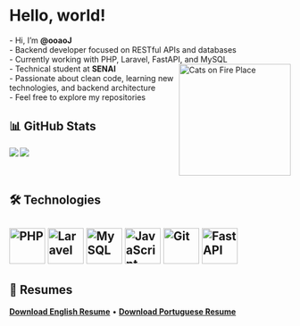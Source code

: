 <h1>Hello, world!</h1> 
<div>
  <p align="left">
    - Hi, I’m <strong>@ooaoJ</strong><br>
    - Backend developer focused on RESTful APIs and databases<br>
    - Currently working with PHP, Laravel, FastAPI, and MySQL<br>
    <img align="right" src="https://imgur.com/CzGWxDK.gif" alt="Cats on Fire Place" width="200">
    - Technical student at <strong>SENAI</strong><br>
    - Passionate about clean code, learning new technologies, and backend architecture<br>
    - Feel free to explore my repositories<br>
  </p>
</div>

<h2>📊 GitHub Stats</h2> 
<div>
  <img src="https://github-readme-stats.vercel.app/api/top-langs/?username=ooaoJ&layout=compact&langs_count=6&theme=github_dark_dimmed">
  <img align="left" src="https://github-readme-stats.vercel.app/api?username=ooaoJ&layout=compact&theme=github_dark_dimmed&hide=prs">
</div>

<br clear="both" />

<h2>🛠️ Technologies</h2> 
<div>
  <h2>
    <img src="https://img.icons8.com/external-tal-revivo-color-tal-revivo/96/external-hypertext-preprocessor-a-widely-used-open-source-general-purpose-scripting-language-logo-color-tal-revivo.png" width="64" alt="PHP"/>
    <img src="https://img.icons8.com/stickers/100/laravel.png" width="64" alt="Laravel"/>
    <img src="https://img.icons8.com/fluency/96/mysql-logo.png" width="64" alt="MySQL"/>
    <img src="https://img.icons8.com/color/96/javascript--v1.png" width="64" alt="JavaScript"/>
    <img src="https://img.icons8.com/color/96/git.png" width="64" alt="Git"/>
    <img src="https://img.icons8.com/external-tal-revivo-color-tal-revivo/96/external-fastapi-a-modern-web-framework-for-building-apis-with-python-logo-color-tal-revivo.png" width="64" alt="FastAPI"/>
  </h2>
</div>

<h2>📄 Resumes</h2>
<p>
  <a href="https://github.com/user-attachments/files/21044957/english-cv.pdf"><strong>Download English Resume</strong></a> • 
  <a href="https://github.com/user-attachments/files/21044940/portuguese-cv.pdf"><strong>Download Portuguese Resume</strong></a>
</p>

<!---
ooaoJ/ooaoJ is a professional repository — its `README.md` appears on your GitHub profile.
You can click the Preview link to check your visual identity.
--->
